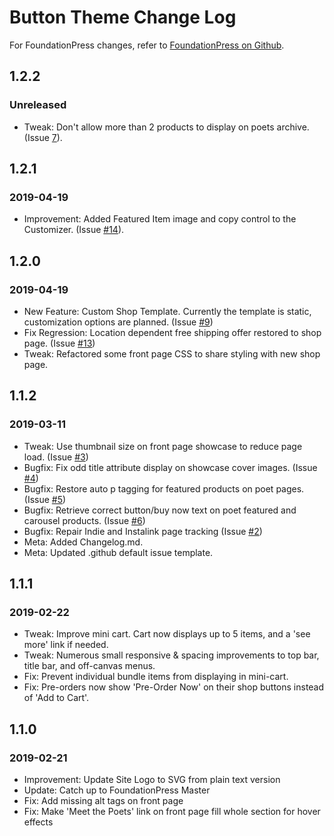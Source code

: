 # Button Theme Change Log
For FoundationPress changes, refer to [FoundationPress on Github](https://github.com/olefredrik/FoundationPress/).

## 1.2.2
### Unreleased
* Tweak: Don't allow more than 2 products to display on poets archive. (Issue [7](https://github.com/buttonpoetry/Button-Theme-2018/issues/7)).

## 1.2.1
### 2019-04-19
* Improvement: Added Featured Item image and copy control to the Customizer. (Issue [#14](https://github.com/buttonpoetry/Button-Theme-2018/issues/14)).
 
## 1.2.0
### 2019-04-19
* New Feature: Custom Shop Template. Currently the template is static, customization options are planned. (Issue [#9](https://github.com/buttonpoetry/Button-Theme-2018/issues/9))
* Fix Regression: Location dependent free shipping offer restored to shop page. (Issue [#13](https://github.com/buttonpoetry/Button-Theme-2018/issues/13))
* Tweak: Refactored some front page CSS to share styling with new shop page.

## 1.1.2
### 2019-03-11
* Tweak: Use thumbnail size on front page showcase to reduce page load. (Issue [#3](https://github.com/buttonpoetry/Button-Theme-2018/issues/3))
* Bugfix: Fix odd title attribute display on showcase cover images. (Issue [#4](https://github.com/buttonpoetry/Button-Theme-2018/issues/4))
* Bugfix: Restore auto p tagging for featured products on poet pages. (Issue [#5](https://github.com/buttonpoetry/Button-Theme-2018/issues/5))
* Bugfix: Retrieve correct button/buy now text on poet featured and carousel products. (Issue [#6](https://github.com/buttonpoetry/Button-Theme-2018/issues/6))
* Bugfix: Repair Indie and Instalink page tracking (Issue [#2](https://github.com/buttonpoetry/Button-Theme-2018/issues/2#issue-414327359))
* Meta: Added Changelog.md.
* Meta: Updated .github default issue template.

## 1.1.1
### 2019-02-22 
* Tweak: Improve mini cart. Cart now displays up to 5 items, and a 'see more' link if needed.
* Tweak: Numerous small responsive & spacing improvements to top bar, title bar, and off-canvas menus.
* Fix: Prevent individual bundle items from displaying in mini-cart.
* Fix: Pre-orders now show 'Pre-Order Now' on their shop buttons instead of 'Add to Cart'.

## 1.1.0
### 2019-02-21
* Improvement: Update Site Logo to SVG from plain text version
* Update: Catch up to FoundationPress Master
* Fix: Add missing alt tags on front page
* Fix: Make 'Meet the Poets' link on front page fill whole section for hover effects
